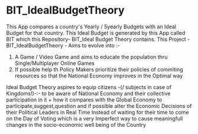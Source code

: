 # BIT_IdealBudgetTheory
This App compares a country's Yearly / 5yearly Budgets with an Ideal Budget for that country. This Ideal Budget is generated by this App called BIT which this Repository- BIT_Ideal Budget Theory contains.
This Project - BIT_IdealBudgetTheory - Aims to evolve into :-

   1) A Game / Video Game and aims to educate the population thru Single/Multiplayer Online Games
   2) If possible help th Policy Makers prioritize their policies of commiting resources so that the National Economy improves in the Optimal way
      
Ideal Budget Theory aspires to equip citizens -(/ subjects in case of Kingdoms!)-:-
  to be aware of National Economy and their collective participation in it + how it compares with the Global Economy 
  to participate,suggest,question and if possible alter the Economic Decisions of their Political Leaders in Real Time 
Instead of waiting for their time to come on the Day of Voting which is a very Imperfect way 
to cause meaningfull changes in the socio-economic well being of the Country

